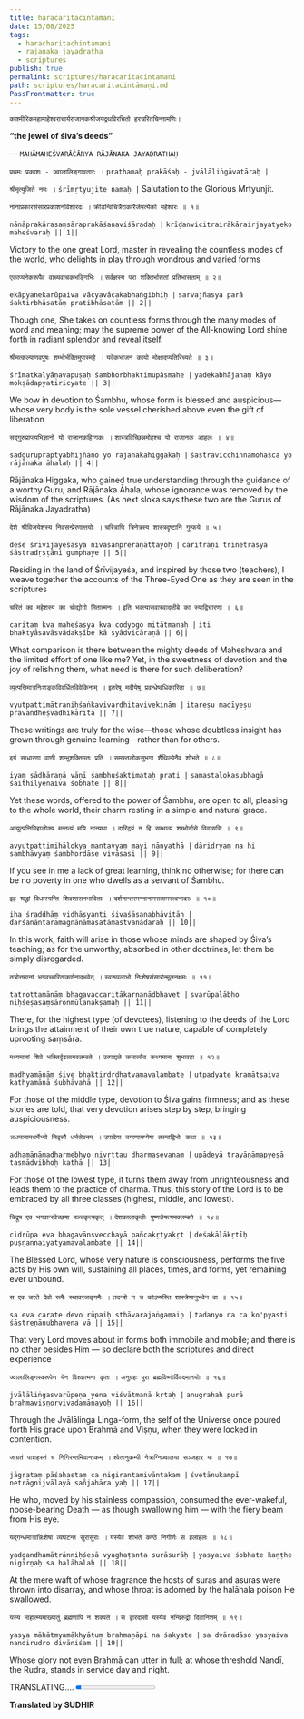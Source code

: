 ```yaml
---
title: haracaritacintamani
date: 15/08/2025
tags:
  - haracharitachintamani
  - rajanaka_jayadratha
  - scriptures
publish: true
permalink: scriptures/haracaritacintamani
path: scriptures/haracaritacintāmaṇi.md
PassFrontmatter: true
---
```

<span class="center-text">`काश्मीरिकमहामाहेश्वराचार्यराजानकश्रीजयद्रथविरचितो हरचरितचिन्तामणिः।`</span>

<span class="center-text">**“the jewel of śiva’s deeds”**</span>

<span class="center-text">— `MAHĀMAHEŚVARĀĊĀRYA RĀJĀNAKA JAYADRATHAḤ`</span>

</div>

<span class="center-text">`प्रथमः प्रकाशः - ज्वालालिङ्गावतारः ।`</span>
<span class="center-text">`prathamaḥ prakāśaḥ - jvālāliṅgāvatāraḥ |`</span>

<span class="center-text">`श्रीमृत्युजिते नमः ।`</span>
<span class="center-text">`śrīmṛtyujite namaḥ |`</span>
<span class="center-text">Salutation to the Glorious Mrtyunjit.</span>

<span class="center-text">`नानाप्रकारसंसारप्रकाशनविशारदः ।`</span>
<span class="center-text">`क्रीडन्विचित्रैराकारैर्जयत्येको महेश्वरः ॥ १॥`</span>

<span class="center-text">`nānāprakārasaṃsāraprakāśanaviśāradaḥ |`</span>
<span class="center-text">`krīḍanvicitrairākārairjayatyeko maheśvaraḥ || 1||`</span>

Victory to the one great Lord, master in revealing the countless modes of the world, who delights in play through wondrous and varied forms

<span class="center-text">`एकाप्यनेकरूपैव वाच्यवाचकभङ्गिभिः ।`</span>
<span class="center-text">`सर्वज्ञस्य परा शक्तिर्भासतां प्रतिभासताम् ॥ २॥`</span>

<span class="center-text">`ekāpyanekarūpaiva vācyavācakabhaṅgibhiḥ |`</span>
<span class="center-text">`sarvajñasya parā śaktirbhāsatāṃ pratibhāsatām || 2||`</span>

Though one, She takes on countless forms through the many modes of word and meaning; may the supreme power of the All-knowing Lord shine forth in radiant splendor and reveal itself.

<span class="center-text">`श्रीमत्कल्याणवपुषः शम्भोर्भक्तिमुपास्महे ।`</span>
<span class="center-text">`यदेकभाजनं कायो मोक्षादप्यतिरिच्यते ॥ ३॥`</span>

<span class="center-text">`śrīmatkalyāṇavapuṣaḥ śambhorbhaktimupāsmahe |`</span>
<span class="center-text">`yadekabhājanaṃ kāyo mokṣādapyatiricyate || 3||`</span>

We bow in devotion to Śambhu, whose form is blessed and auspicious—whose very body is the sole vessel cherished above even the gift of liberation

<span class="center-text">`सद्गुरुप्राप्त्यभिज्ञानो यो राजानकहिग्गकः ।`</span>
<span class="center-text">`शास्त्रविच्छिन्नमोहश्च यो राजानक आहलः ॥ ४॥`</span>

<span class="center-text">`sadguruprāptyabhijñāno yo rājānakahiggakaḥ |`</span>
<span class="center-text">`śāstravicchinnamohaśca yo rājānaka āhalaḥ || 4||`</span>

Rājānaka Higgaka, who gained true understanding through the guidance of a worthy Guru, and Rājānaka Āhala, whose ignorance was removed by the wisdom of the scriptures.
(As next sloka says these two are the Gurus of Rājānaka Jayadratha)

<span class="center-text">`देशे श्रीविजयेशस्य निवसन्प्रेरणात्तयोः ।`</span>
<span class="center-text">`चरित्राणि त्रिनेत्रस्य शास्त्रदृष्टानि गुम्फये ॥ ५॥`</span>

<span class="center-text">`deśe śrīvijayeśasya nivasanpreraṇāttayoḥ |`</span>
<span class="center-text">`caritrāṇi trinetrasya śāstradṛṣṭāni gumphaye || 5||`</span>

Residing in the land of Śrīvijayeśa, and inspired by those two (teachers), I weave together the accounts of the Three-Eyed One as they are seen in the scriptures

<span class="center-text">`चरितं क्व महेशस्य क्व चोद्योगो मितात्मनः ।`</span>
<span class="center-text">`इति भक्त्यासवास्वादक्षीबे का स्याद्विचारणा ॥ ६॥`</span>

<span class="center-text">`caritaṃ kva maheśasya kva codyogo mitātmanaḥ |`</span>
<span class="center-text">`iti bhaktyāsavāsvādakṣībe kā syādvicāraṇā || 6||`</span>

What comparison is there between the mighty deeds of Maheshvara and the limited effort of one like me? Yet, in the sweetness of devotion and the joy of relishing them, what need is there for such deliberation?

<span class="center-text">`व्युत्पत्तिमात्रनिःशङ्कविवर्धितविवेकिनाम् ।`</span>
<span class="center-text">`इतरेषु मदीयेषु प्रवन्धेष्वधिकारिता ॥ ७॥`</span>

<span class="center-text">`vyutpattimātraniḥśaṅkavivardhitavivekinām |`</span>
<span class="center-text">`itareṣu madīyeṣu pravandheṣvadhikāritā || 7||`</span>

These writings are truly for the wise—those whose doubtless insight has grown through genuine learning—rather than for others.

<span class="center-text">`इयं साधारणा वाणी शम्भुशक्तिमतः प्रति ।`</span>
<span class="center-text">`समस्तलोकसुभगा शैथिल्येनैव शोभते ॥ ८॥`</span>

<span class="center-text">`iyaṃ sādhāraṇā vāṇī śambhuśaktimataḥ prati |`</span>
<span class="center-text">`samastalokasubhagā śaithilyenaiva śobhate || 8||`</span>

Yet these words, offered to the power of Śambhu, are open to all, pleasing to the whole world, their charm resting in a simple and natural grace.

<span class="center-text">`अव्युत्पत्तिमिहालोक्य मन्तव्यं मयि नान्यथा ।`</span>
<span class="center-text">`दारिद्र्यं न हि सम्भाव्यं शम्भोर्दासे विवाससि ॥ ९॥`</span>

<span class="center-text">`avyutpattimihālokya mantavyaṃ mayi nānyathā |`</span>
<span class="center-text">`dāridryaṃ na hi sambhāvyaṃ śambhordāse vivāsasi || 9||`</span>

If you see in me a lack of great learning, think no otherwise; for there can be no poverty in one who dwells as a servant of Śambhu.

<span class="center-text">`इह श्रद्धां विधास्यन्ति शिवशासनभाविताः ।`</span>
<span class="center-text">`दर्शनान्तरमग्नानामसतामस्त्वनादरः ॥ १०॥`</span>

<span class="center-text">`iha śraddhāṃ vidhāsyanti śivaśāsanabhāvitāḥ |`</span>
<span class="center-text">`darśanāntaramagnānāmasatāmastvanādaraḥ || 10||`</span>

In this work, faith will arise in those whose minds are shaped by Śiva’s teaching; as for the unworthy, absorbed in other doctrines, let them be simply disregarded.

<span class="center-text">`तत्रोत्तमानां भगवच्चरिताकर्णनाद्भवेत् ।`</span>
<span class="center-text">`स्वरूपलाभो निःशेषसंसारोन्मूलनक्षमः ॥ ११॥`</span>

<span class="center-text">`tatrottamānāṃ bhagavaccaritākarṇanādbhavet |`</span>
<span class="center-text">`svarūpalābho niḥśeṣasaṃsāronmūlanakṣamaḥ || 11||`</span>

There, for the highest type (of devotees), listening to the deeds of the Lord brings the attainment of their own true nature, capable of completely uprooting saṃsāra.

<span class="center-text">`मध्यमानां शिवे भक्तिर्दृढत्वमवलम्बते ।`</span>
<span class="center-text">`उत्पद्यते क्रमात्सैव कथ्यमाना शुभावहा ॥ १२॥`</span>

<span class="center-text">`madhyamānāṃ śive bhaktirdṛḍhatvamavalambate |`</span>
<span class="center-text">`utpadyate kramātsaiva kathyamānā śubhāvahā || 12||`</span>

For those of the middle type, devotion to Śiva gains firmness; and as these stories are told, that very devotion arises step by step, bringing auspiciousness.

<span class="center-text">`अधमानामधर्मेभ्यो निवृत्तौ धर्मसेवनम् ।`</span>
<span class="center-text">`उपादेया त्रयाणामप्येषा तस्माद्विभोः कथा ॥ १३॥`</span>

<span class="center-text">`adhamānāmadharmebhyo nivṛttau dharmasevanam |`</span>
<span class="center-text">`upādeyā trayāṇāmapyeṣā tasmādvibhoḥ kathā || 13||`</span>

For those of the lowest type, it turns them away from unrighteousness and leads them to the practice of dharma. Thus, this story of the Lord is to be embraced by all three classes (highest, middle, and lowest).

<span class="center-text">`चिद्रूप एव भगवान्स्वेच्छया पञ्चकृत्यकृत् ।`</span>
<span class="center-text">`देशकालाकृतीः पुष्णन्नैयत्यमवलम्बते ॥ १४॥`</span>

<span class="center-text">`cidrūpa eva bhagavānsvecchayā pañcakṛtyakṛt |`</span>
<span class="center-text">`deśakālākṛtīḥ puṣṇannaiyatyamavalambate || 14||`</span>

The Blessed Lord, whose very nature is consciousness, performs the five acts by His own will, sustaining all places, times, and forms, yet remaining ever unbound.

<span class="center-text">`स एव चरते देवो रूपैः स्थावरजङ्गमैः ।`</span>
<span class="center-text">`तदन्यो न च कोऽप्यस्ति शास्त्रेणानुभवेन वा ॥ १५॥`</span>

<span class="center-text">`sa eva carate devo rūpaiḥ sthāvarajaṅgamaiḥ |`</span>
<span class="center-text">`tadanyo na ca ko'pyasti śāstreṇānubhavena vā || 15||`</span>

That very Lord moves about in forms both immobile and mobile; and there is no other besides Him — so declare both the scriptures and direct experience

<span class="center-text">`ज्वालालिङ्गस्वरूपेण येन विश्वात्मना कृतः ।`</span>
<span class="center-text">`अनुग्रहः पुरा ब्रह्मविष्णोर्विवदमानयोः ॥ १६॥`</span>

<span class="center-text">`jvālāliṅgasvarūpeṇa yena viśvātmanā kṛtaḥ |`</span>
<span class="center-text">`anugrahaḥ purā brahmaviṣṇorvivadamānayoḥ || 16||`</span>

Through the Jvālālinga Linga-form, the self of the Universe once poured forth His grace upon Brahmā and Viṣṇu, when they were locked in contention.

<span class="center-text">`जाग्रतं पाशहस्तं च निगिरन्तमिवान्तकम् ।`</span>
<span class="center-text">`श्वेतानुकम्पी नेत्राग्निज्वालया सञ्जहार यः ॥ १७॥`</span>

<span class="center-text">`jāgrataṃ pāśahastaṃ ca nigirantamivāntakam |`</span>
<span class="center-text">`śvetānukampī netrāgnijvālayā sañjahāra yaḥ || 17||`</span>

He who, moved by his stainless compassion, consumed the ever-wakeful, noose-bearing Death — as though swallowing him — with the fiery beam from His eye.

<span class="center-text">`यद्गन्धमात्रान्निःशेषा व्यघटन्त सुरासुराः ।`</span>
<span class="center-text">`यस्यैव शोभते कण्ठे निगीर्णः स हलाहलः ॥ १८॥`</span>

<span class="center-text">`yadgandhamātrānniḥśeṣā vyaghaṭanta surāsurāḥ |`</span>
<span class="center-text">`yasyaiva śobhate kaṇṭhe nigīrṇaḥ sa halāhalaḥ || 18||`</span>

At the mere waft of whose fragrance the hosts of suras and asuras were thrown into disarray, and whose throat is adorned by the halāhala poison He swallowed.

<span class="center-text">`यस्य माहात्म्यमाख्यातुं ब्रह्मणापि न शक्यते ।`</span>
<span class="center-text">`स द्वारदासो यस्यैव नन्दिरुद्रो दिवानिशम् ॥ १९॥`</span>

<span class="center-text">`yasya māhātmyamākhyātuṃ brahmaṇāpi na śakyate |`</span>
<span class="center-text">`sa dvāradāso yasyaiva nandirudro divāniśam || 19||`</span>

Whose glory not even Brahmā can utter in full; at whose threshold Nandī, the Rudra, stands in service day and night.

TRANSLATING....
<progress id="file" max="100" value="07">07%</progress>

**Translated by SUDHIR**
